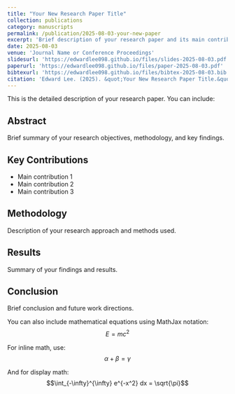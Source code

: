 ```yaml
---
title: "Your New Research Paper Title"
collection: publications
category: manuscripts
permalink: /publication/2025-08-03-your-new-paper
excerpt: 'Brief description of your research paper and its main contributions.'
date: 2025-08-03
venue: 'Journal Name or Conference Proceedings'
slidesurl: 'https://edwardlee098.github.io/files/slides-2025-08-03.pdf'
paperurl: 'https://edwardlee098.github.io/files/paper-2025-08-03.pdf'
bibtexurl: 'https://edwardlee098.github.io/files/bibtex-2025-08-03.bib'
citation: 'Edward Lee. (2025). &quot;Your New Research Paper Title.&quot; <i>Journal Name</i>. Volume(Issue).'
---
```


This is the detailed description of your research paper. You can include:

## Abstract
Brief summary of your research objectives, methodology, and key findings.

## Key Contributions
- Main contribution 1
- Main contribution 2  
- Main contribution 3

## Methodology
Description of your research approach and methods used.

## Results
Summary of your findings and results.

## Conclusion
Brief conclusion and future work directions.

You can also include mathematical equations using MathJax notation: $$E=mc^2$$

For inline math, use: $$\alpha + \beta = \gamma$$

And for display math:
$$\int_{-\infty}^{\infty} e^{-x^2} dx = \sqrt{\pi}$$
